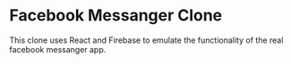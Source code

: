 # Facebook Messanger Clone

This clone uses React and Firebase to emulate the functionality of the real facebook messanger app. 


